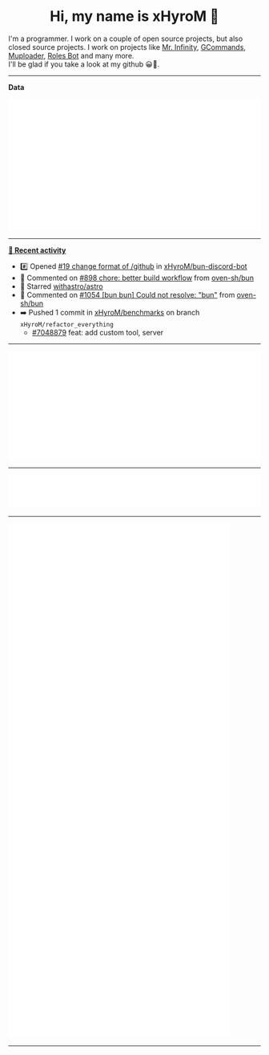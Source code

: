 <p align="center">
    <!-- <img src="https://avatars.githubusercontent.com/u/56601352" width="192" alt="hyro's pfp" /> -->
    <h1 align="center">Hi, my name is xHyroM 👋</h1>
</p>

I'm a programmer. I work on a couple of open source projects, but also closed source projects. I work on projects like [Mr. Infinity](https://discord.com/oauth2/authorize?client_id=720321585625694239&scope=bot%20applications.commands&permissions=8&redirect_uri=https://blobs.gq/imanager&prompt=consent&response_type=code), [GCommands](https://github.com/Garlic-Team/GCommands), [Muploader](https://github.com/xHyroM/Muploader), [Roles Bot](https://github.com/xHyroM/roles-bot) and many more.  
I'll be glad if you take a look at my github 😀👀.

___
**Data**

<img src="https://github.com/xHyroM/xHyroM/blob/master/.cache/base.svg">

___

**[📰 Recent activity](https://github.com/xHyroM)**
* #️⃣ Opened [#19 change format of /github](https://github.com/xHyroM/bun-discord-bot/issues/19) in [xHyroM/bun-discord-bot](https://github.com/xHyroM/bun-discord-bot)
* 💬 Commented on [#898 chore: better build workflow](https://github.com/oven-sh/bun/issues/898) from [oven-sh/bun](https://github.com/oven-sh/bun)
* 🌟 Starred [withastro/astro](https://github.com/withastro/astro)
* 💬 Commented on [#1054 [bun bun] Could not resolve: &#34;bun&#34;](https://github.com/oven-sh/bun/issues/1054) from [oven-sh/bun](https://github.com/oven-sh/bun)
* ➡️ Pushed 1 commit in [xHyroM/benchmarks](https://github.com/xHyroM/benchmarks) on branch `xHyroM/refactor_everything`
  * [#7048879](https://github.com/xHyroM/benchmarks/commit/7048879) feat: add custom tool, server


___

<img src="https://github.com/xHyroM/xHyroM/blob/master/.cache/isocalendar.svg">

___

<img src="https://github.com/xHyroM/xHyroM/blob/master/.cache/languages.svg">

___

<img src="https://github.com/xHyroM/xHyroM/blob/master/.cache/achievements.svg">

___
